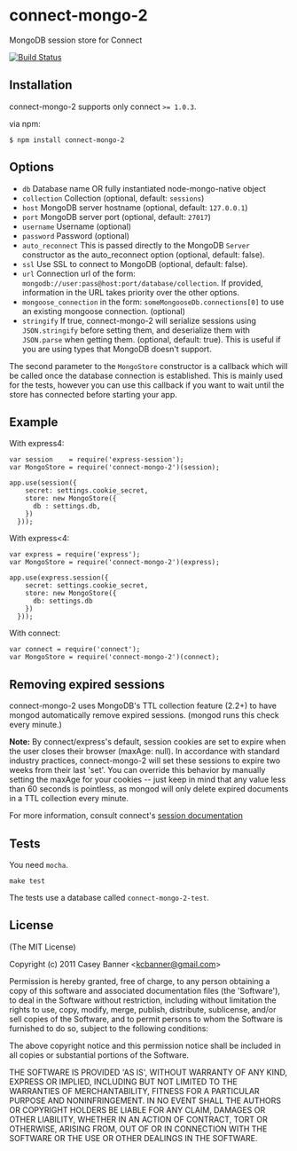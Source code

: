 # connect-mongo-2

  MongoDB session store for Connect

  [![Build Status](https://secure.travis-ci.org/kcbanner/connect-mongo-2.png?branch=master)](http://travis-ci.org/kcbanner/connect-mongo-2)

## Installation

connect-mongo-2 supports only connect `>= 1.0.3`.

via npm:

    $ npm install connect-mongo-2

## Options

  - `db` Database name OR fully instantiated node-mongo-native object
  - `collection` Collection (optional, default: `sessions`) 
  - `host` MongoDB server hostname (optional, default: `127.0.0.1`)
  - `port` MongoDB server port (optional, default: `27017`)
  - `username` Username (optional)
  - `password` Password (optional)
  - `auto_reconnect` This is passed directly to the MongoDB `Server` constructor as the auto_reconnect
                     option (optional, default: false).
  - `ssl` Use SSL to connect to MongoDB (optional, default: false).
  - `url` Connection url of the form: `mongodb://user:pass@host:port/database/collection`.
          If provided, information in the URL takes priority over the other options.
  - `mongoose_connection` in the form: `someMongooseDb.connections[0]` to use an existing mongoose connection. (optional)
  - `stringify` If true, connect-mongo-2 will serialize sessions using `JSON.stringify` before
                setting them, and deserialize them with `JSON.parse` when getting them.
                (optional, default: true). This is useful if you are using types that 
                MongoDB doesn't support.

The second parameter to the `MongoStore` constructor is a callback which will be called once the database connection is established.
This is mainly used for the tests, however you can use this callback if you want to wait until the store has connected before
starting your app.

## Example

With express4:
    
    var session    = require('express-session');
    var MongoStore = require('connect-mongo-2')(session);

    app.use(session({
        secret: settings.cookie_secret,
        store: new MongoStore({
          db : settings.db,
        })
      }));

With express<4:

    var express = require('express');
    var MongoStore = require('connect-mongo-2')(express);

    app.use(express.session({
        secret: settings.cookie_secret,
        store: new MongoStore({
          db: settings.db
        })
      }));

With connect:

    var connect = require('connect');
    var MongoStore = require('connect-mongo-2')(connect);

## Removing expired sessions

  connect-mongo-2 uses MongoDB's TTL collection feature (2.2+) to
  have mongod automatically remove expired sessions. (mongod runs this
  check every minute.)

  **Note:** By connect/express's default, session cookies are set to 
  expire when the user closes their browser (maxAge: null). In accordance
  with standard industry practices, connect-mongo-2 will set these sessions
  to expire two weeks from their last 'set'. You can override this 
  behavior by manually setting the maxAge for your cookies -- just keep in
  mind that any value less than 60 seconds is pointless, as mongod will
  only delete expired documents in a TTL collection every minute.

  For more information, consult connect's [session documentation](http://www.senchalabs.org/connect/session.html)

## Tests

You need `mocha`.

    make test

The tests use a database called `connect-mongo-2-test`.

## License 

(The MIT License)

Copyright (c) 2011 Casey Banner &lt;kcbanner@gmail.com&gt;

Permission is hereby granted, free of charge, to any person obtaining
a copy of this software and associated documentation files (the
'Software'), to deal in the Software without restriction, including
without limitation the rights to use, copy, modify, merge, publish,
distribute, sublicense, and/or sell copies of the Software, and to
permit persons to whom the Software is furnished to do so, subject to
the following conditions:

The above copyright notice and this permission notice shall be
included in all copies or substantial portions of the Software.

THE SOFTWARE IS PROVIDED 'AS IS', WITHOUT WARRANTY OF ANY KIND,
EXPRESS OR IMPLIED, INCLUDING BUT NOT LIMITED TO THE WARRANTIES OF
MERCHANTABILITY, FITNESS FOR A PARTICULAR PURPOSE AND NONINFRINGEMENT.
IN NO EVENT SHALL THE AUTHORS OR COPYRIGHT HOLDERS BE LIABLE FOR ANY
CLAIM, DAMAGES OR OTHER LIABILITY, WHETHER IN AN ACTION OF CONTRACT,
TORT OR OTHERWISE, ARISING FROM, OUT OF OR IN CONNECTION WITH THE
SOFTWARE OR THE USE OR OTHER DEALINGS IN THE SOFTWARE.
